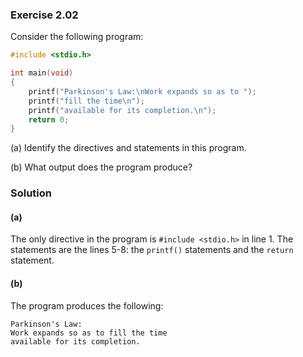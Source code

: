 ### Exercise 2.02
Consider the following program:
```c
#include <stdio.h>

int main(void)
{
    printf("Parkinson's Law:\nWork expands so as to ");
    printf("fill the time\n");
    printf("available for its completion.\n");
    return 0;
}
```
(a) Identify the directives and statements in this program.

(b) What output does the program produce?

### Solution
#### (a)
The only directive in the program is `#include <stdio.h>` in line 1. The
statements are the lines 5-8: the `printf()` statements and the `return`
statement.

#### (b)
The program produces the following:
```
Parkinson's Law:
Work expands so as to fill the time
available for its completion.

```
